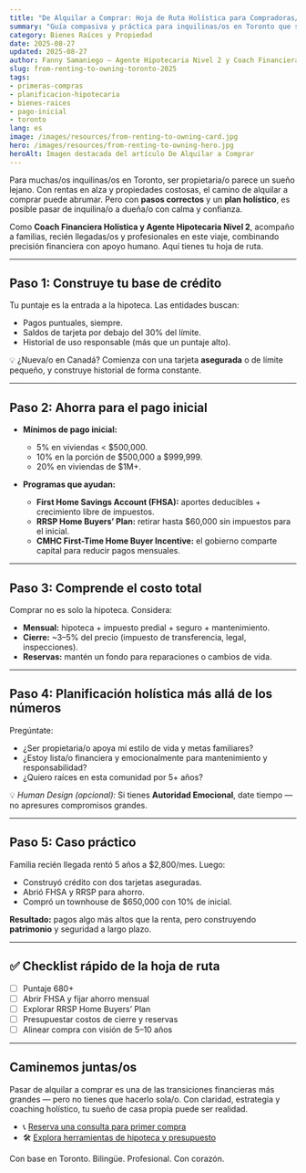 ```yaml
---
title: "De Alquilar a Comprar: Hoja de Ruta Holística para Compradoras/es Primerizas/os en Toronto (2025)"
summary: "Guía compasiva y práctica para inquilinas/os en Toronto que sueñan con ser propietarias/os — uniendo crédito, ahorro, incentivos y planificación holística."
category: Bienes Raíces y Propiedad
date: 2025-08-27
updated: 2025-08-27
author: Fanny Samaniego — Agente Hipotecaria Nivel 2 y Coach Financiera Holística
slug: from-renting-to-owning-toronto-2025
tags:
- primeras-compras
- planificacion-hipotecaria
- bienes-raices
- pago-inicial
- toronto
lang: es
image: /images/resources/from-renting-to-owning-card.jpg
hero: /images/resources/from-renting-to-owning-hero.jpg
heroAlt: Imagen destacada del artículo De Alquilar a Comprar
---
```

Para muchas/os inquilinas/os en Toronto, ser propietaria/o parece un sueño lejano. Con rentas en alza y propiedades costosas, el camino de alquilar a comprar puede abrumar. Pero con **pasos correctos** y un **plan holístico**, es posible pasar de inquilina/o a dueña/o con calma y confianza.

Como **Coach Financiera Holística y Agente Hipotecaria Nivel 2**, acompaño a familias, recién llegadas/os y profesionales en este viaje, combinando precisión financiera con apoyo humano. Aquí tienes tu hoja de ruta.

---

## Paso 1: Construye tu base de crédito

Tu puntaje es la entrada a la hipoteca. Las entidades buscan:  
- Pagos puntuales, siempre.  
- Saldos de tarjeta por debajo del 30% del límite.  
- Historial de uso responsable (más que un puntaje alto).

💡 ¿Nueva/o en Canadá? Comienza con una tarjeta **asegurada** o de límite pequeño, y construye historial de forma constante.

---

## Paso 2: Ahorra para el pago inicial

- **Mínimos de pago inicial:**  
  - 5% en viviendas < $500,000.  
  - 10% en la porción de $500,000 a $999,999.  
  - 20% en viviendas de $1M+.

- **Programas que ayudan:**  
  - **First Home Savings Account (FHSA):** aportes deducibles + crecimiento libre de impuestos.  
  - **RRSP Home Buyers’ Plan:** retirar hasta $60,000 sin impuestos para el inicial.  
  - **CMHC First-Time Home Buyer Incentive:** el gobierno comparte capital para reducir pagos mensuales.

---

## Paso 3: Comprende el costo total

Comprar no es solo la hipoteca. Considera:  
- **Mensual:** hipoteca + impuesto predial + seguro + mantenimiento.  
- **Cierre:** ~3–5% del precio (impuesto de transferencia, legal, inspecciones).  
- **Reservas:** mantén un fondo para reparaciones o cambios de vida.

---

## Paso 4: Planificación holística más allá de los números

Pregúntate:  
- ¿Ser propietaria/o apoya mi estilo de vida y metas familiares?  
- ¿Estoy lista/o financiera y emocionalmente para mantenimiento y responsabilidad?  
- ¿Quiero raíces en esta comunidad por 5+ años?

💡 *Human Design (opcional):* Si tienes **Autoridad Emocional**, date tiempo — no apresures compromisos grandes.

---

## Paso 5: Caso práctico

Familia recién llegada rentó 5 años a $2,800/mes. Luego:  
- Construyó crédito con dos tarjetas aseguradas.  
- Abrió FHSA y RRSP para ahorro.  
- Compró un townhouse de $650,000 con 10% de inicial.

**Resultado:** pagos algo más altos que la renta, pero construyendo **patrimonio** y seguridad a largo plazo.

---

## ✅ Checklist rápido de la hoja de ruta

- [ ] Puntaje 680+  
- [ ] Abrir FHSA y fijar ahorro mensual  
- [ ] Explorar RRSP Home Buyers’ Plan  
- [ ] Presupuestar costos de cierre y reservas  
- [ ] Alinear compra con visión de 5–10 años

---

## Caminemos juntas/os

Pasar de alquilar a comprar es una de las transiciones financieras más grandes — pero no tienes que hacerlo sola/o. Con claridad, estrategia y coaching holístico, tu sueño de casa propia puede ser realidad.

- 📞 [Reserva una consulta para primer compra](/es/contacto)  
- 🛠 [Explora herramientas de hipoteca y presupuesto](/es/herramientas)

Con base en Toronto. Bilingüe. Profesional. Con corazón.
